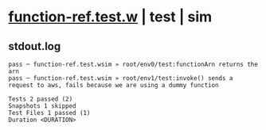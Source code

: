 # [function-ref.test.w](../../../../../../examples/tests/sdk_tests/function/function-ref.test.w) | test | sim

## stdout.log
```log
pass ─ function-ref.test.wsim » root/env0/test:functionArn returns the arn                                                 
pass ─ function-ref.test.wsim » root/env1/test:invoke() sends a request to aws, fails because we are using a dummy function

Tests 2 passed (2)
Snapshots 1 skipped
Test Files 1 passed (1)
Duration <DURATION>
```

